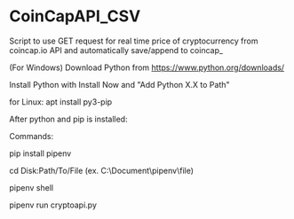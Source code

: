 # CoinCapAPI_CSV
Script to use GET request for real time price of cryptocurrency from coincap.io API and automatically save/append to coincap_



(For Windows)
Download Python from https://www.python.org/downloads/

Install Python with Install Now and "Add Python X.X to Path"

for Linux:
apt install py3-pip


After python and pip is installed:

Commands:

pip install pipenv

cd Disk:Path/To/File (ex. C:\Document\pipenv\file)

pipenv shell

pipenv run cryptoapi.py
